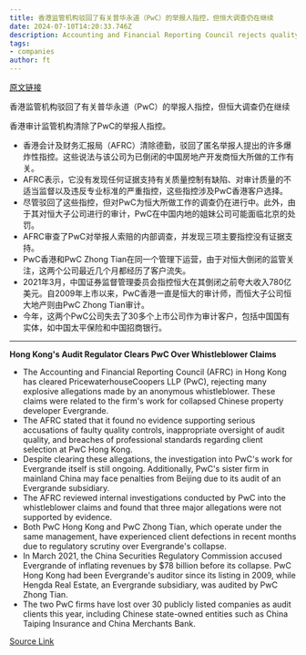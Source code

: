 ```yaml
---
title: 香港监管机构驳回了有关普华永道（PwC）的举报人指控，但恒大调查仍在继续
date: 2024-07-10T14:20:33.746Z
description: Accounting and Financial Reporting Council rejects quality control allegations
tags: 
- companies
author: ft
---
```


[原文链接](https://ft.com/content/e142cffb-437e-4a94-bc64-4cb7b6d2ba9d)

香港监管机构驳回了有关普华永道（PwC）的举报人指控，但恒大调查仍在继续

香港审计监管机构清除了PwC的举报人指控。

- 香港会计及财务汇报局（AFRC）清除德勤，驳回了匿名举报人提出的许多爆炸性指控。这些说法与该公司为已倒闭的中国房地产开发商恒大所做的工作有关。
- AFRC表示，它没有发现任何证据支持有关质量控制有缺陷、对审计质量的不适当监督以及违反专业标准的严重指控，这些指控涉及PwC香港客户选择。
- 尽管驳回了这些指控，但对PwC为恒大所做工作的调查仍在进行中。此外，由于其对恒大子公司进行的审计，PwC在中国内地的姐妹公司可能面临北京的处罚。
- AFRC审查了PwC对举报人索赔的内部调查，并发现三项主要指控没有证据支持。
- PwC香港和PwC Zhong Tian在同一个管理下运营，由于对恒大倒闭的监管关注，这两个公司最近几个月都经历了客户流失。
- 2021年3月，中国证券监督管理委员会指控恒大在其倒闭之前夸大收入780亿美元。自2009年上市以来，PwC香港一直是恒大的审计师，而恒大子公司恒大地产则由PwC Zhong Tian审计。
- 今年，这两个PwC公司失去了30多个上市公司作为审计客户，包括中国国有实体，如中国太平保险和中国招商银行。

---

 **Hong Kong's Audit Regulator Clears PwC Over Whistleblower Claims**  

- The Accounting and Financial Reporting Council (AFRC) in Hong Kong has cleared PricewaterhouseCoopers LLP (PwC), rejecting many explosive allegations made by an anonymous whistleblower. These claims were related to the firm's work for collapsed Chinese property developer Evergrande.
- The AFRC stated that it found no evidence supporting serious accusations of faulty quality controls, inappropriate oversight of audit quality, and breaches of professional standards regarding client selection at PwC Hong Kong.
- Despite clearing these allegations, the investigation into PwC's work for Evergrande itself is still ongoing. Additionally, PwC's sister firm in mainland China may face penalties from Beijing due to its audit of an Evergrande subsidiary.
- The AFRC reviewed internal investigations conducted by PwC into the whistleblower claims and found that three major allegations were not supported by evidence.
- Both PwC Hong Kong and PwC Zhong Tian, which operate under the same management, have experienced client defections in recent months due to regulatory scrutiny over Evergrande's collapse.
- In March 2021, the China Securities Regulatory Commission accused Evergrande of inflating revenues by $78 billion before its collapse. PwC Hong Kong had been Evergrande's auditor since its listing in 2009, while Hengda Real Estate, an Evergrande subsidiary, was audited by PwC Zhong Tian.
- The two PwC firms have lost over 30 publicly listed companies as audit clients this year, including Chinese state-owned entities such as China Taiping Insurance and China Merchants Bank.

[Source Link](https://ft.com/content/e142cffb-437e-4a94-bc64-4cb7b6d2ba9d)

